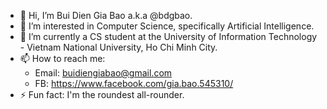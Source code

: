 - 👋 Hi, I’m Bui Dien Gia Bao a.k.a @bdgbao.
- 👀 I’m interested in Computer Science, specifically Artificial Intelligence.
- 🌱 I’m currently a CS student at the University of Information Technology - Vietnam National University, Ho Chi Minh City.
- 📫 How to reach me:
    + Email: buidiengiabao@gmail.com
    + FB: https://www.facebook.com/gia.bao.545310/
- ⚡ Fun fact: I'm the roundest all-rounder.

<!---
This gonna be a ✨ special ✨ repository
--->
